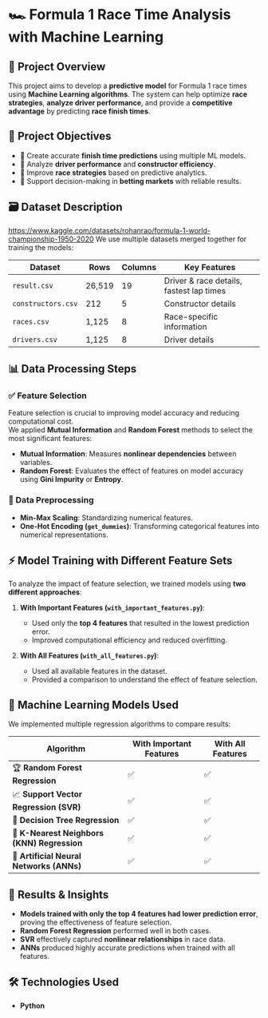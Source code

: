 # 🏎️ Formula 1 Race Time Analysis with Machine Learning

## 📌 Project Overview
This project aims to develop a **predictive model** for Formula 1 race times using **Machine Learning algorithms**. The system can help optimize **race strategies**, **analyze driver performance**, and provide a **competitive advantage** by predicting **race finish times**.

## 🎯 Project Objectives
- 🔹 Create accurate **finish time predictions** using multiple ML models.
- 🔹 Analyze **driver performance** and **constructor efficiency**.
- 🔹 Improve **race strategies** based on predictive analytics.
- 🔹 Support decision-making in **betting markets** with reliable results.

## 🗃️ Dataset Description
https://www.kaggle.com/datasets/rohanrao/formula-1-world-championship-1950-2020
We use multiple datasets merged together for training the models:

| Dataset         | Rows | Columns | Key Features |
|---------------|------|---------|--------------|
| `result.csv` | 26,519 | 19 | Driver & race details, fastest lap times |
| `constructors.csv` | 212 | 5 | Constructor details |
| `races.csv` | 1,125 | 8 | Race-specific information |
| `drivers.csv` | 1,125 | 8 | Driver details |

## 📊 Data Processing Steps
### ✅ Feature Selection
Feature selection is crucial to improving model accuracy and reducing computational cost.  
We applied **Mutual Information** and **Random Forest** methods to select the most significant features:
- **Mutual Information**: Measures **nonlinear dependencies** between variables.
- **Random Forest**: Evaluates the effect of features on model accuracy using **Gini Impurity** or **Entropy**.

### 🔄 Data Preprocessing
- **Min-Max Scaling**: Standardizing numerical features.
- **One-Hot Encoding (`get_dummies`)**: Transforming categorical features into numerical representations.

## ⚡ Model Training with Different Feature Sets
To analyze the impact of feature selection, we trained models using **two different approaches**:
1. **With Important Features (`with_important_features.py`)**:  
   - Used only the **top 4 features** that resulted in the lowest prediction error.
   - Improved computational efficiency and reduced overfitting.
   
2. **With All Features (`with_all_features.py`)**:  
   - Used all available features in the dataset.
   - Provided a comparison to understand the effect of feature selection.

## 🤖 Machine Learning Models Used
We implemented multiple regression algorithms to compare results:

| Algorithm | With Important Features | With All Features |
|-----------|------------------------|------------------|
| 🏆 **Random Forest Regression** | ✅ | ✅ |
| 📈 **Support Vector Regression (SVR)** | ✅ | ✅ |
| 🌳 **Decision Tree Regression** | ✅ | ✅ |
| 🔢 **K-Nearest Neighbors (KNN) Regression** | ✅ | ✅ |
| 🧠 **Artificial Neural Networks (ANNs)** | ✅ | ✅ |

## 🔬 Results & Insights
- **Models trained with only the top 4 features had lower prediction error**, proving the effectiveness of feature selection.
- **Random Forest Regression** performed well in both cases.
- **SVR** effectively captured **nonlinear relationships** in race data.
- **ANNs** produced highly accurate predictions when trained with all features.

## 🛠️ Technologies Used
- **Python** 
